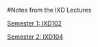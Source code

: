 #Notes from the IXD Lectures

[Semester 1: IXD102](https://github.com/SaysKez/ixd-notes/blob/master/ixd102notes.md)

[Semester 2: IXD104](https://github.com/SaysKez/ixd-notes/blob/master/ixd104notes.md)
